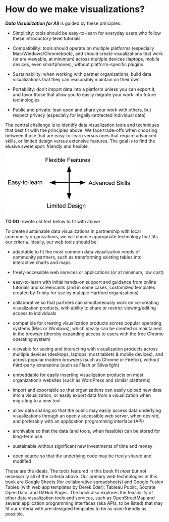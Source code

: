 # How do we make visualizations?

***Data Visualization for All*** is guided by these principles:

- Simplicity: tools should be easy-to-learn for everyday users who follow these introductory-level tutorials

- Compatibility: tools should operate on multiple platforms (especially Mac/Windows/Chromebook), and should create visualizations that work (or are viewable, at minimum) across multiple devices (laptops, mobile devices, even smartphones), without platform-specific plugins

- Sustainability: when working with partner organizations, build data visualizations that they can reasonably maintain on their own

- Portability: don't import data into a platform unless you can export it, and favor those that allow you to easily migrate your work into future technologies

- Public and private: lean open and share your work with others, but respect privacy (especially for legally-protected individual data)

The central challenge is to identify data visualization tools and techniques that best fit with the principles above. We face trade-offs when choosing between those that are easy-to-learn versus ones that require advanced skills, or limited design versus extensive features. The goal is to find the elusive sweet spot: friendly and flexible.

![](ToolTradeoffs.png)



**TO DO** rewrite old text below to fit with above

To create sustainable data visualizations in partnership with local community organizations, we will choose appropriate technology that fits our criteria. Ideally, our web tools should be:

- adaptable to fit the most common data visualization needs of community partners, such as transforming existing tables into interactive charts and maps

- freely-accessible web services or applications (or at minimum, low cost)

- easy-to-learn with initial hands-on support and guidance from online tutorials and screencasts (and in some cases, customized templates created by Trinity for use by multiple Hartford organizations)

- collaborative so that partners can simultaneously work on co-creating visualization products, with ability to share or restrict viewing/editing access to individuals

- compatible for creating visualization products across popular operating systems (Mac or Windows), which ideally can be created or maintained in the browser (thereby expanding access to users with the free Chrome operating system)

- viewable for seeing and interacting with visualization products across multiple devices (desktops, laptops, most tablets & mobile devices), and across popular modern browsers (such as Chrome or Firefox), without third-party extensions (such as Flash or Silverlight)

- embeddable for easily inserting visualization products on most organization’s websites (such as WordPress and similar platforms)

- import and exportable so that organizations can easily upload new data into a visualization, or easily export data from a visualization when migrating to a new tool

- allow data sharing so that the public may easily access data underlying visualizations through an openly accessible web server, when desired, and preferably with an application programming interface (API)

- archivable so that the data (and tools, when feasible) can be stored for long-term use

- sustainable without significant new investments of time and money

- open source so that the underlying code may be freely shared and modified

Those are the ideals. The tools featured in this book fit *most* but not necessarily all of the criteria above. Our primary web technologies in this book are Google Sheets (for collaborative spreadsheets) and Google Fusion Tables (with web app templates by Derek Eder), Tableau Public, Socrate Open Data, and GitHub Pages. The book also explores the feasibility of other data visualization tools and services, such as OpenStreetMap and several application programming interfaces (aka APIs, to be listed) that may fit our criteria with pre-designed templates to be as user-friendly as possible.
